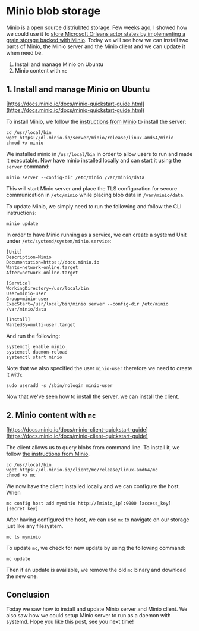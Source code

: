 # Minio blob storage

Minio is a open source distriubted storage. Few weeks ago, I showed how we could use it to [store Microsoft Orleans actor states by implementing a grain storage backed with Minio](). Today we will see how we can install two parts of Minio, the Minio server and the Minio client and we can update it when need be.

1. Install and manage Minio on Ubuntu
2. Minio content with `mc`

## 1. Install and manage Minio on Ubuntu

[https://docs.minio.io/docs/minio-quickstart-guide.html](https://docs.minio.io/docs/minio-quickstart-guide.html)

To install Minio, we follow the [instructions from Minio](https://www.minio.io/downloads.html#download-server-linux-x64) to install the server:

```
cd /usr/local/bin
wget https://dl.minio.io/server/minio/release/linux-amd64/minio
chmod +x minio
```

We installed minio in `/usr/local/bin` in order to allow users to run and made it executable. 
Now have minio installed locally and can start it using the `server` command:

```
minio server --config-dir /etc/minio /var/minio/data
```

This will start Minio server and place the TLS configuration for secure communication in `/etc/minio` while placing blob data in `/var/minio/data`.

To update Minio, we simply need to run the following and follow the CLI instructions:

```
minio update
```

In order to have Minio running as a service, we can create a systemd Unit under `/etc/systemd/system/minio.service`:

```
[Unit]
Description=Minio
Documentation=https://docs.minio.io
Wants=network-online.target
After=network-online.target

[Service]
WorkingDirectory=/usr/local/bin
User=minio-user
Group=minio-user
ExecStart=/usr/local/bin/minio server --config-dir /etc/minio /var/minio/data

[Install]
WantedBy=multi-user.target
```

And run the following:

```
systemctl enable minio
systemctl daemon-reload
systemctl start minio
```

Note that we also specified the user `minio-user` therefore we need to create it with:

```
sudo useradd -s /sbin/nologin minio-user
```

Now that we've seen how to install the server, we can install the client.

## 2. Minio content with `mc`

[https://docs.minio.io/docs/minio-client-quickstart-guide](https://docs.minio.io/docs/minio-client-quickstart-guide)

The client allows us to query blobs from command line. To install it, we follow [the instructions from Minio](https://www.minio.io/downloads.html#download-client).

```
cd /usr/local/bin
wget https://dl.minio.io/client/mc/release/linux-amd64/mc
chmod +x mc
```

We now have the client installed locally and we can configure the host. When 

```
mc config host add myminio http://[minio_ip]:9000 [access_key] [secret_key]
```

After having configured the host, we can use `mc` to navigate on our storage just like any filesystem.

```
mc ls myminio
```

To update `mc`, we check for new update by using the following command:

```
mc update
```

Then if an update is available, we remove the old `mc` binary and download the new one.

## Conclusion

Today we saw how to install and update Minio server and Minio client. We also saw how we could setup Minio server to run as a daemon with systemd. Hope you like this post, see you next time! 